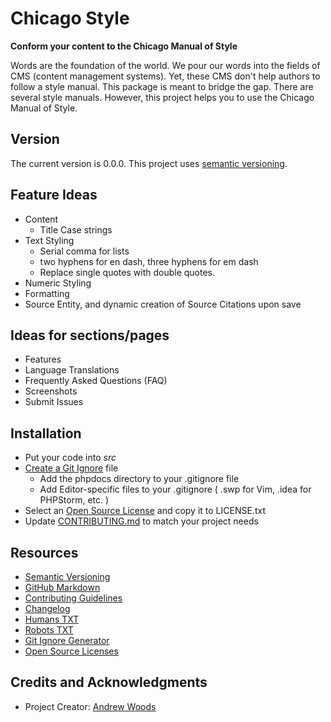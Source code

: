 
# Chicago Style

__Conform your content to the Chicago Manual of Style__

Words are the foundation of the world. We pour our words into the fields of CMS
(content management systems). Yet, these CMS don't help authors to follow a
style manual. This package is meant to bridge the gap. There are several style
manuals. However, this project helps you to use the Chicago Manual of Style.   



## Version

The current version is 0.0.0. This project uses [semantic versioning](http://semver.org).

## Feature Ideas

* Content
    * Title Case strings
* Text Styling
    * Serial comma for lists
    * two hyphens for en dash, three hyphens for em dash
    * Replace single quotes with double quotes.
* Numeric Styling
* Formatting
* Source Entity, and dynamic creation of Source Citations upon save


## Ideas for sections/pages

* Features
* Language Translations 
* Frequently Asked Questions (FAQ)
* Screenshots
* Submit Issues



## Installation

* Put your code into _src_
* [Create a Git Ignore](https://www.gitignore.io/) file
    - Add the phpdocs directory to your .gitignore file
    - Add Editor-specific files to your .gitignore ( .swp for Vim, .idea for PHPStorm, etc. )
* Select an [Open Source License](http://opensource.org/licenses) and copy it to LICENSE.txt
* Update [CONTRIBUTING.md](docs/CONTRIBUTING.md) to match your project needs



## Resources

* [Semantic Versioning](http://semver.org)
* [GitHub Markdown](https://help.github.com/categories/writing-on-github/)
* [Contributing Guidelines](https://help.github.com/articles/setting-guidelines-for-repository-contributors/)
* [Changelog](docs/CHANGELOG.md)
* [Humans TXT](http://humanstxt.org/) 
* [Robots TXT](http://www.robotstxt.org/) 
* [Git Ignore Generator](https://www.gitignore.io/)
* [Open Source Licenses](http://opensource.org/licenses/GPL-3.0)



## Credits and Acknowledgments

* Project Creator:  [Andrew Woods](https://andrewwoods.net)

